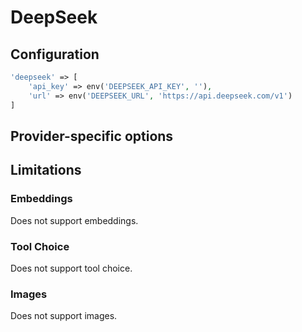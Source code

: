 # DeepSeek
## Configuration

```php
'deepseek' => [
    'api_key' => env('DEEPSEEK_API_KEY', ''),
    'url' => env('DEEPSEEK_URL', 'https://api.deepseek.com/v1')
]
```

## Provider-specific options

## Limitations
### Embeddings

Does not support embeddings.

### Tool Choice

Does not support tool choice.

### Images

Does not support images.
